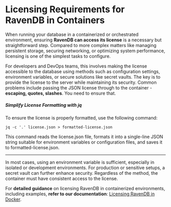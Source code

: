 # Licensing Requirements for RavenDB in Containers

When running your database in a containerized or orchestrated environment, ensuring **RavenDB can access its license** is a necessary but straightforward step. Compared to more complex matters like managing persistent storage, securing networking, or optimizing system performance, licensing is one of the simplest tasks to configure.

For developers and DevOps teams, this involves making the license accessible to the database using methods such as configuration settings, environment variables, or secure solutions like secret vaults. The key is to provide the license to the server while maintaining its security.
Common problems include passing the JSON license through to the container - **escaping, quotes, slashes**.
You need to ensure that.

##### Simplify License Formatting with jq
To ensure the license is properly formatted, use the following command:
```
jq -c '.' license.json > formatted-license.json
```

This command reads the license.json file, formats it into a single-line JSON string suitable for environment variables or configuration files, and saves it to formatted-license.json.

------

In most cases, using an environment variable is sufficient, especially in isolated or development environments. For production or sensitive setups, a secret vault can further enhance security. Regardless of the method, the container must have consistent access to the license.

For **detailed guidance** on licensing RavenDB in containerized environments, including examples, **refer to our documentation**: [Licensing RavenDB in Docker](https://ravendb.net/docs/start/licensing/license-under-docker).
